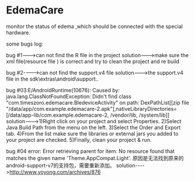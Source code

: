EdemaCare
=========

monitor the status of edema ,which should be connected with the special hardware.

some bugs log:

bug #1--->can not find the R file in the project
    solution--->make sure the xml file(resource file ) is correct and try to clean the project and re build
    
bug #2---->can not find the support.v4 file
    solution--->the support.v4 file in the sdk\extras\android\support\..
    
bug #03:E/AndroidRuntime(10676): Caused by: java.lang.ClassNotFoundException: Didn't find class "com.timeszoro.edemacare.BledeviceActivity" on path: DexPathList[[zip file "/data/app/com.example.edemacare-2.apk"],nativeLibraryDirectories=[/data/app-lib/com.example.edemacare-2, /vendor/lib, /system/lib]]  
    solution--->1)Right click on your project and select Properties.
                2)Select Java Build Path from the menu on the left.
                3)Select the Order and Export tab.
                4)From the list make sure the libraries or external jars you added to your project are checked.
                5)Finally, clean your project & run.
                
                
bug #04 error: Error retrieving parent for item: No resource found that matches the given name 
 'Theme.AppCompat.Light'.
    原因是无法找到原来的android-support-v7的支持包，需要重新添加。
    solution---->http://www.yoyong.com/archives/876

